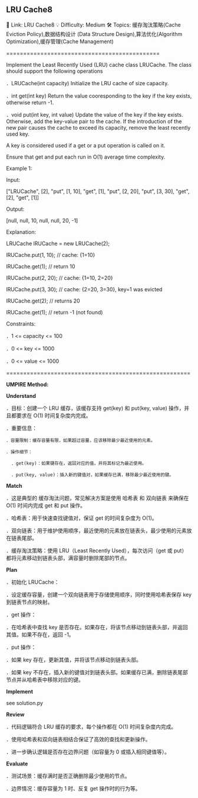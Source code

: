 **LRU Cache8**
-
🔗 Link: LRU Cache8
💡 Difficulty: Medium
🛠️ Topics: 缓存淘汰策略(Cache Eviction Policy),数据结构设计 (Data Structure Design),算法优化(Algorithm Optimization),缓存管理(Cache Management)

=============================================

Implement the Least Recently Used (LRU) cache class LRUCache. The class should support the following operations

．LRUCache(int capacity) Initialize the LRU cache of size capacity.

．int get(int key) Return the value cooresponding to the key if the key exists, otherwise return -1.

．void put(int key, int value) Update the value of the key if the key exists. Otherwise, add the key-value pair to the cache. If the introduction of the new pair causes the cache to exceed its capacity, remove the least recently used key.

A key is considered used if a get or a put operation is called on it.

Ensure that get and put each run in O(1) average time complexity.

Example 1:

Input:

["LRUCache", [2], "put", [1, 10],  "get", [1], "put", [2, 20], "put", [3, 30], "get", [2], "get", [1]]

Output:

[null, null, 10, null, null, 20, -1]

Explanation:

LRUCache lRUCache = new LRUCache(2);

lRUCache.put(1, 10);  // cache: {1=10}

lRUCache.get(1);      // return 10

lRUCache.put(2, 20);  // cache: {1=10, 2=20}

lRUCache.put(3, 30);  // cache: {2=20, 3=30}, key=1 was evicted

lRUCache.get(2);      // returns 20 

lRUCache.get(1);      // return -1 (not found)

Constraints:

．1 <= capacity <= 100

．0 <= key <= 1000

．0 <= value <= 1000

======================================================

**UMPIRE Method:**

**Understand**

．目标：创建一个 LRU 缓存，该缓存支持 get(key) 和 put(key, value) 操作，并且都要求在 O(1) 时间复杂度内完成。

．重要信息：

    ．容量限制：缓存容量有限，如果超过容量，应该移除最少最近使用的元素。
    
    ．操作细节：
    
      ．get(key)：如果键存在，返回对应的值，并将其标记为最近使用。
      
      ．put(key, value)：插入新的键值对，如果缓存已满，移除最少最近使用的键。

**Match**

．这是典型的 缓存淘汰问题，常见解决方案是使用 哈希表 和 双向链表 来确保在 O(1) 时间内完成 get 和 put 操作。

．哈希表：用于快速查找键值对，保证 get 的时间复杂度为 O(1)。

．双向链表：用于维护使用顺序，最近使用的元素放在链表头，最少使用的元素放在链表尾部。

．缓存淘汰策略：使用 LRU（Least Recently Used），每次访问（get 或 put）都将元素移动到链表头部，满容量时删除尾部的节点。

**Plan**

．初始化 LRUCache：

  ．设定缓存容量，创建一个双向链表用于存储使用顺序，同时使用哈希表保存 key 到链表节点的映射。

．get 操作：

  ．在哈希表中查找 key 是否存在。如果存在，将该节点移动到链表头部，并返回其值。如果不存在，返回 -1。

．put 操作：

  ．如果 key 存在，更新其值，并将该节点移动到链表头部。
  
  ．如果 key 不存在，插入新的键值对到链表头部。如果缓存已满，删除链表尾部节点并从哈希表中移除对应的键。

**Implement**

see solution.py

**Review**

．代码逻辑符合 LRU 缓存的要求，每个操作都在 O(1) 时间复杂度内完成。

．使用哈希表和双向链表相结合保证了高效的查找和更新操作。

．进一步确认逻辑是否存在边界问题（如容量为 0 或插入相同键值等）。

**Evaluate**

．测试场景：缓存满时是否正确删除最少使用的节点。

．边界情况：缓存容量为 1 时、反复 get 操作时的行为等。

